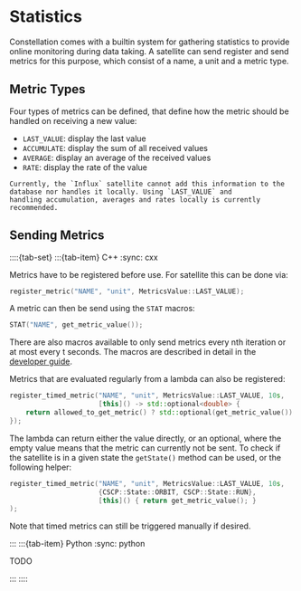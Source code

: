 # Statistics

Constellation comes with a builtin system for gathering statistics to provide online monitoring during data taking.
A satellite can send register and send metrics for this purpose, which consist of a name, a unit and a metric type.

## Metric Types

Four types of metrics can be defined, that define how the metric should be handled on receiving a new value:

- `LAST_VALUE`: display the last value
- `ACCUMULATE`: display the sum of all received values
- `AVERAGE`: display an average of the received values
- `RATE`: display the rate of the value

```{note}
Currently, the `Influx` satellite cannot add this information to the database nor handles it locally. Using `LAST_VALUE` and
handling accumulation, averages and rates locally is currently recommended.
```

## Sending Metrics

::::{tab-set}
:::{tab-item} C++
:sync: cxx

Metrics have to be registered before use. For satellite this can be done via:

```c++
register_metric("NAME", "unit", MetricsValue::LAST_VALUE);
```

A metric can then be send using the `STAT` macros:

```c++
STAT("NAME", get_metric_value());
```

There are also macros available to only send metrics every nth iteration or at most every t seconds. The macros are described
in detail in the [developer guide](../../reference/cxx/core/metrics).

Metrics that are evaluated regularly from a lambda can also be registered:

```c++
register_timed_metric("NAME", "unit", MetricsValue::LAST_VALUE, 10s,
                      [this]() -> std::optional<double> {
    return allowed_to_get_metric() ? std::optional(get_metric_value()) : std::nullopt;
});
```

The lambda can return either the value directly, or an optional, where the empty value means that the metric can currently
not be sent. To check if the satellite is in a given state the `getState()` method can be used, or the following helper:

```c++
register_timed_metric("NAME", "unit", MetricsValue::LAST_VALUE, 10s,
                      {CSCP::State::ORBIT, CSCP::State::RUN},
                      [this]() { return get_metric_value(); }
);
```

Note that timed metrics can still be triggered manually if desired.

:::
:::{tab-item} Python
:sync: python

TODO

:::
::::
